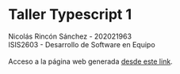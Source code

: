 # Taller Typescript 1
Nicolás Rincón Sánchez - 202021963<br>
ISIS2603 - Desarrollo de Software en Equipo<br><br>
Acceso a la página web generada [desde este link]().
